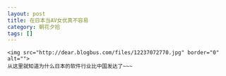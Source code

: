 ```yaml
---
layout: post
title: 在日本当AV女优真不容易
category: 朝花夕拾
tags: []
---
```


	<img src="http://dear.blogbus.com/files/12237072770.jpg" border="0" alt="">
	从这里就知道为什么日本的软件行业比中国发达了~~~